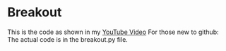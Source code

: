 # Breakout
This is the code as shown in my [YouTube Video](https://youtu.be/julpd5m1hbM)
For those new to github: The actual code is in the breakout.py file.
